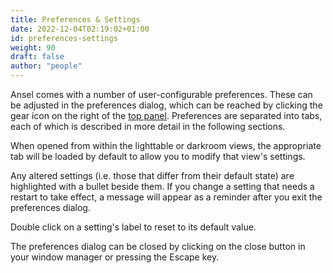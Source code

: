 ```yaml
---
title: Preferences & Settings
date: 2022-12-04T02:19:02+01:00
id: preferences-settings
weight: 90
draft: false
author: "people"
---
```



Ansel comes with a number of user-configurable preferences. These can be adjusted in the preferences dialog, which can be reached by clicking the gear icon on the right of the [top panel](../overview/user-interface/top-panel.md). Preferences are separated into tabs, each of which is described in more detail in the following sections.

When opened from within the lighttable or darkroom views, the appropriate tab will be loaded by default to allow you to modify that view's settings.

Any altered settings (i.e. those that differ from their default state) are highlighted with a bullet beside them. If you change a setting that needs a restart to take effect, a message will appear as a reminder after you exit the preferences dialog.

Double click on a setting's label to reset to its default value.

The preferences dialog can be closed by clicking on the close button in your window manager or pressing the Escape key.
